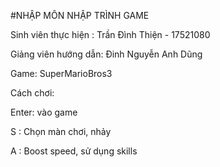 #NHẬP MÔN NHẬP TRÌNH GAME

Sinh viên thực hiện : Trần Đình Thiện - 17521080

Giảng viên hướng dẫn: Đinh Nguyễn Anh Dũng

Game: SuperMarioBros3

Cách chơi: 

Enter: vào game

S : Chọn màn chơi, nhảy

A : Boost speed, sử dụng skills